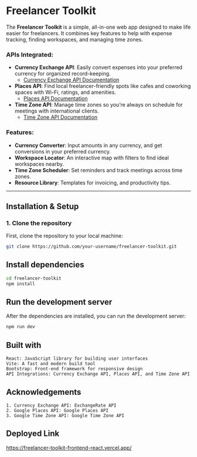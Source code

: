 # Freelancer Toolkit

The **Freelancer Toolkit** is a simple, all-in-one web app designed to make life easier for freelancers. It combines key features to help with expense tracking, finding workspaces, and managing time zones.

### APIs Integrated:
- **Currency Exchange API**: Easily convert expenses into your preferred currency for organized record-keeping. 
  - [Currency Exchange API Documentation](https://www.exchangerate-api.com/docs/overview)
- **Places API**: Find local freelancer-friendly spots like cafes and coworking spaces with Wi-Fi, ratings, and amenities. 
  - [Places API Documentation](https://developers.google.com/maps/documentation/places/web-service/overview)
- **Time Zone API**: Manage time zones so you’re always on schedule for meetings with international clients.
  - [Time Zone API Documentation](https://developers.google.com/maps/documentation/timezone/overview)

### Features:
- **Currency Converter**: Input amounts in any currency, and get conversions in your preferred currency.
- **Workspace Locator**: An interactive map with filters to find ideal workspaces nearby.
- **Time Zone Scheduler**: Set reminders and track meetings across time zones.
- **Resource Library**: Templates for invoicing, and productivity tips.

---

## Installation & Setup

### 1. Clone the repository

First, clone the repository to your local machine:

```bash
git clone https://github.com/your-username/freelancer-toolkit.git
```
## Install dependencies
```bash
cd freelancer-toolkit
npm install
```

## Run the development server
After the dependencies are installed, you can run the development server:
```bash
npm run dev
```
## Built with
```
React: JavaScript library for building user interfaces
Vite: A fast and modern build tool
Bootstrap: Front-end framework for responsive design
API Integrations: Currency Exchange API, Places API, and Time Zone API
```

## Acknowledgements

    1. Currency Exchange API: ExchangeRate API
    2. Google Places API: Google Places API
    3. Google Time Zone API: Google Time Zone API

## Deployed Link
https://freelancer-toolkit-frontend-react.vercel.app/
